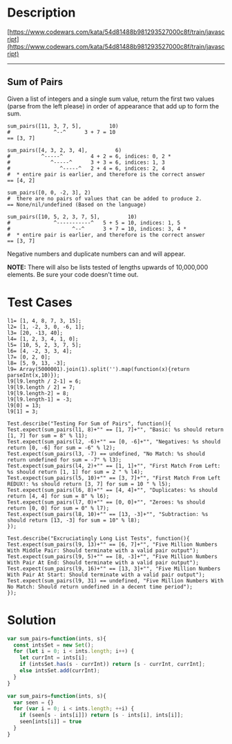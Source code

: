 # Description
[https://www.codewars.com/kata/54d81488b981293527000c8f/train/javascript](https://www.codewars.com/kata/54d81488b981293527000c8f/train/javascript)

* * *

## Sum of Pairs

Given a list of integers and a single sum value, return the first two values (parse from the left please) in order of appearance that add up to form the sum.

    sum_pairs([11, 3, 7, 5],         10)
    #              ^--^      3 + 7 = 10
    == [3, 7]

    sum_pairs([4, 3, 2, 3, 4],         6)
    #          ^-----^         4 + 2 = 6, indices: 0, 2 *
    #             ^-----^      3 + 3 = 6, indices: 1, 3
    #                ^-----^   2 + 4 = 6, indices: 2, 4
    #  * entire pair is earlier, and therefore is the correct answer
    == [4, 2]

    sum_pairs([0, 0, -2, 3], 2)
    #  there are no pairs of values that can be added to produce 2.
    == None/nil/undefined (Based on the language)

    sum_pairs([10, 5, 2, 3, 7, 5],         10)
    #              ^-----------^   5 + 5 = 10, indices: 1, 5
    #                    ^--^      3 + 7 = 10, indices: 3, 4 *
    #  * entire pair is earlier, and therefore is the correct answer
    == [3, 7]

Negative numbers and duplicate numbers can and will appear.

**NOTE:** There will also be lists tested of lengths upwards of 10,000,000 elements. Be sure your code doesn't time out.

# Test Cases
```
l1= [1, 4, 8, 7, 3, 15];
l2= [1, -2, 3, 0, -6, 1];
l3= [20, -13, 40];
l4= [1, 2, 3, 4, 1, 0];
l5= [10, 5, 2, 3, 7, 5];
l6= [4, -2, 3, 3, 4];
l7= [0, 2, 0];
l8= [5, 9, 13, -3];
l9= Array(5000001).join(1).split('').map(function(x){return parseInt(x,10)});
l9[l9.length / 2-1] = 6;
l9[l9.length / 2] = 7;
l9[l9.length-2] = 8;
l9[l9.length-1] = -3;
l9[0] = 13;
l9[1] = 3;

Test.describe("Testing For Sum of Pairs", function(){
Test.expect(sum_pairs(l1, 8)+"" == [1, 7]+"", "Basic: %s should return [1, 7] for sum = 8" % l1);
Test.expect(sum_pairs(l2, -6)+"" == [0, -6]+"", "Negatives: %s should return [0, -6] for sum = -6" % l2);
Test.expect(sum_pairs(l3, -7) == undefined, "No Match: %s should return undefined for sum = -7" % l3);
Test.expect(sum_pairs(l4, 2)+"" == [1, 1]+"", "First Match From Left: %s should return [1, 1] for sum = 2 " % l4);
Test.expect(sum_pairs(l5, 10)+"" == [3, 7]+"", "First Match From Left REDUX!: %s should return [3, 7] for sum = 10 " % l5);
Test.expect(sum_pairs(l6, 8)+"" == [4, 4]+"", "Duplicates: %s should return [4, 4] for sum = 8" % l6);
Test.expect(sum_pairs(l7, 0)+"" == [0, 0]+"", "Zeroes: %s should return [0, 0] for sum = 0" % l7);
Test.expect(sum_pairs(l8, 10)+"" == [13, -3]+"", "Subtraction: %s should return [13, -3] for sum = 10" % l8);
});

Test.describe("Excruciatingly Long List Tests", function(){
Test.expect(sum_pairs(l9, 13)+"" == [6, 7]+"", "Five Million Numbers With Middle Pair: Should terminate with a valid pair output");
Test.expect(sum_pairs(l9, 5)+"" == [8, -3]+"", "Five Million Numbers With Pair At End: Should terminate with a valid pair output");
Test.expect(sum_pairs(l9, 16)+"" == [13, 3]+"", "Five Million Numbers With Pair At Start: Should terminate with a valid pair output");
Test.expect(sum_pairs(l9, 31) == undefined, "Five Million Numbers With No Match: Should return undefined in a decent time period");
});
```

# Solution

``` js
var sum_pairs=function(ints, s){
  const intsSet = new Set();
  for (let i = 0; i < ints.length; i++) {
    let currInt = ints[i];
    if (intsSet.has(s - currInt)) return [s - currInt, currInt];
    else intsSet.add(currInt);
  }
}
```

``` js
var sum_pairs=function(ints, s){
  var seen = {}
  for (var i = 0; i < ints.length; ++i) {
    if (seen[s - ints[i]]) return [s - ints[i], ints[i]];
    seen[ints[i]] = true
  }
}
```
